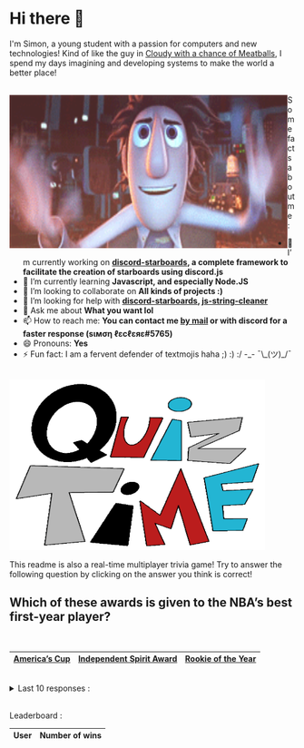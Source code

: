# Hi there 👋

I'm Simon, a young student with a passion for computers and new technologies!
Kind of like the guy in [Cloudy with a chance of Meatballs](https://www.youtube.com/watch?v=dQw4w9WgXcQ), I spend my days imagining and developing systems to make the world a better place!

<br>

<img width="490" height="270" src="./assets/cloudyWithAChanceOfMeatBalls.gif" align=left>
Some facts about me :

- 🔭 I’m currently working on **[discord-starboards](https://github.com/SimonLeclere/discord-starboards), a complete framework to facilitate the creation of starboards using discord.js**
- 🌱 I’m currently learning **Javascript, and especially Node.JS**
- 👯 I’m looking to collaborate on **All kinds of projects :)**
- 🤔 I’m looking for help with **[discord-starboards](https://github.com/SimonLeclere/discord-starboards), [js-string-cleaner](https://github.com/SimonLeclere/Js-String-Cleaner)**
- 💬 Ask me about **What you want lol**
- 📫 How to reach me: **You can contact me [by mail](mailto:simon-leclere@orange.fr) or with discord for a faster response (sιмση ℓεcℓεяε#5765)**
- 😄 Pronouns: **Yes**
- ⚡ Fun fact: I am a fervent defender of textmojis haha ;) :) :/ -\_- ¯\\\_(ツ)\_/¯

<br>

<img width="450" height="300" src="./assets/quizTime.gif">

<br>

This readme is also a real-time multiplayer trivia game! Try to answer the following question by clicking on the answer you think is correct!

## Which of these awards is given to the NBA’s best first-year player?

<br>

| [America’s Cup](https://github.com/SimonLeclere/SimonLeclere/issues/new?title=quiz%7C4401%7CAmerica%E2%80%99s%20Cup&body=Just+click+%2527Submit+new+issue%2527.) | [Independent Spirit Award](https://github.com/SimonLeclere/SimonLeclere/issues/new?title=quiz%7C4401%7CIndependent%20Spirit%20Award&body=Just+click+%2527Submit+new+issue%2527.) | [Rookie of the Year](https://github.com/SimonLeclere/SimonLeclere/issues/new?title=quiz%7C4401%7CRookie%20of%20the%20Year&body=Just+click+%2527Submit+new+issue%2527.) |
| - | - | - | 

<br>

<details>
  <summary>Last 10 responses :</summary>

- **SimonLeclere** answered **Japan** to `The Benihana company has a restaurant in which of these places?` (Bad answer)

</details>

<br>

Leaderboard :

| User | Number of wins |
|-|-|

